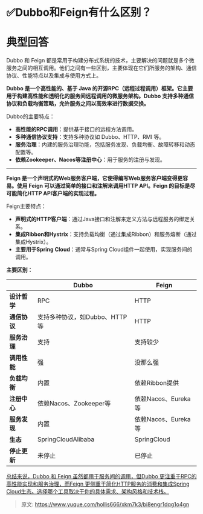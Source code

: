 # ✅Dubbo和Feign有什么区别？

# 典型回答


Dubbo 和 Feign 都是常用于构建分布式系统的技术，主要解决的问题就是多个微服务之间的相互调用。他们之间有一些区别，主要体现在它们所服务的架构、通信协议、性能特点以及集成与使用方式上。



**Dubbo 是一个高性能的、基于 Java 的开源RPC（远程过程调用）框架。它主要用于构建高性能和透明化的服务间远程调用的微服务架构。Dubbo 支持多种通信协议和负载均衡策略，允许服务之间以高效率进行数据交换。**



Dubbo的主要特点：

+ **高性能的RPC调用**：提供基于接口的远程方法调用。
+ **多种通信协议支持**：支持多种协议如 Dubbo、HTTP、RMI 等。
+ **服务治理**：内建的服务治理功能，包括服务发现、负载均衡、故障转移和动态配置等。
+ **依赖Zookeeper、Nacos等注册中心**：用于服务的注册与发现。



****

**Feign 是一个声明式的Web服务客户端，它使得编写Web服务客户端变得更容易。使用 Feign 可以通过简单的接口和注解来调用HTTP API。Feign 的目标是尽可能简化HTTP API客户端的实现过程。**



Feign主要特点：

+ **声明式的HTTP客户端**：通过Java接口和注解来定义方法与远程服务的绑定关系。
+ **集成Ribbon和Hystrix**：支持负载均衡（通过集成Ribbon）和服务熔断（通过集成Hystrix）。
+ **主要用于Spring Cloud**：通常与Spring Cloud组件一起使用，实现服务间的调用。





**主要区别：**

| | **Dubbo** | **Feign** |
| --- | --- | --- |
| **设计哲学** | RPC | HTTP |
| **通信协议** | 支持多种协议，如Dubbo、HTTP等 | HTTP |
| **服务治理** | 支持 | 支持较少 |
| **调用性能** | 强 | 没那么强 |
| **负载均衡** | 内置 | 依赖Ribbon提供 |
| **注册中心** | 依赖Nacos、Zookeeper等 | 依赖Nacos、Eureka等 |
| **服务发现** | 内置 | 依赖Nacos、Eureka等 |
| **生态** | SpringCloudAlibaba | SpringCloud |
| **停止更新** | 未停止 | 已停止 |




<u>总结来说，Dubbo 和 Feign 虽然都用于服务间的调用，但Dubbo 更注重于RPC的高性能实现和服务治理，而Feign 更侧重于简化HTTP服务的消费和集成Spring Cloud生态。选择哪个工具取决于你的具体需求、架构风格和技术栈。</u>



> 原文: <https://www.yuque.com/hollis666/xkm7k3/bi8engr1dqg1o4gn>